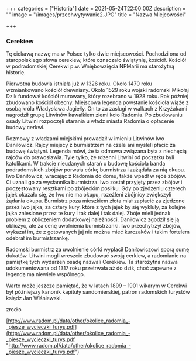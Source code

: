 +++
categories = ["Historia"]
date = 2021-05-24T22:00:00Z
description = ""
image = "/images/przechwytywanie2.JPG"
title = "Nazwa Miejcowości"

+++
### Cerekiew

Tę ciekawą nazwę ma w Polsce tylko dwie miejscowości. Pochodzi ona od staropolskiego słowa cerekiew, które oznaczało świątynię, kościół. Kościół w podradomskiej Cerekwi p.w. Wniębowzięcia NPMarii ma starożytną historię. 

Pierwotna budowla istniała już w 1326 roku. Około 1470 roku wzmiankowano kościół drewniany. Około 1529 roku wojski radomski Mikołaj Dzik fundował kościół murowany, który rozebrano w 1928 roku. Rok później zbudowano kościół obecny. Miejscowa legenda powstanie kościoła wiąże z osobą króla Władysława Jagiełły. On to za zasługi w walkach z Krzyżakami nagrodził grupę Litwinów kawałkiem ziemi koło Radomia. Po zbudowaniu osady Litwini rozpoczęli starania u władz miasta Radomia o opłacenie budowy cerkwi. 

Rozmowy z władzami miejskimi prowadził w imieniu Litwinów Iwo Daniłowicz. Rajcy miejscy z burmistrzem na czele ani myśleli płacić za budowę świątyni. Legenda mówi, że ta odmowa związana była z niechęcią rajców do prawosławia. Tyle tylko, że rdzenni Litwini od początku byli katolikami. W trakcie nieudanych starań o budowę kościoła banda podradomskich zbójów porwała córkę burmistrza i zażądała za nią okupu. Iwo Daniłowicz, wracając z Radomia do domu, także wpadł w ręce zbójów. Ci uznali go za wysłannika burmistrza. Iwo został przyjęty przez zbójów i poczęstowany resztkami po zbójeckim posiłku. Gdy po zjedzeniu czterech jajek okazało się, że Iwo nie ma okupu, rozeźleni zbójnicy zwiększyli żądania okupu. Burmistrz poza mieszkiem złota miał zapłacić za zjedzone przez Iwo jajka, za cztery kury, które z tych jajek by się wykluły, za kolejne jajka zniesione przez te kury i tak dalej i tak dalej. Zbóje mieli jednak problem z obliczeniem dodatkowej należności. Daniłowicz zgodził się ją obliczyć, ale za cenę uwolnienia burmistrzanki. Iwo przechytrzył zbójów, wykazał im, że z gotowanych jaj nie można mieć kurczaków i takim fortelem odebrał im burmistrzankę.

 Radomski burmistrz za uwolnienie córki wypłacił Daniłowiczowi sporą sumę dukatów. Litwini mogli wreszcie zbudować swoją cerkiew, a radomianie na pamiątkę tych wydarzeń osadę nazwali Cerekiew. Ta starożytna nazwa udokumentowana od 1317 roku przetrwała aż do dziś, choć zapewne z legendą ma niewiele wspólnego. 

Warto może jeszcze pamiętać, że w latach 1899 – 1901 wikarym w Cerekwi był późniejszy kanonik kapituły sandomierskiej, patron radomskich turystów ksiądz Jan Wiśniewski.

zrodło

[http://www.radom.pl/data/other/okolice_radomia_-_piesze_wycieczki_turys.pdf](http://www.radom.pl/data/other/okolice_radomia_-_piesze_wycieczki_turys.pdf "http://www.radom.pl/data/other/okolice_radomia_-_piesze_wycieczki_turys.pdf")